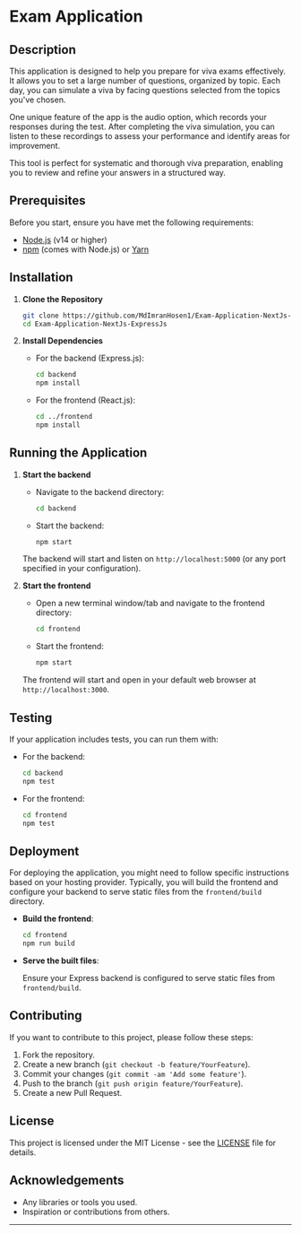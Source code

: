 # Exam Application

## Description

This application is designed to help you prepare for viva exams effectively. It allows you to set a large number of questions, organized by topic. Each day, you can simulate a viva by facing questions selected from the topics you've chosen. 

One unique feature of the app is the audio option, which records your responses during the test. After completing the viva simulation, you can listen to these recordings to assess your performance and identify areas for improvement.

This tool is perfect for systematic and thorough viva preparation, enabling you to review and refine your answers in a structured way.

## Prerequisites

Before you start, ensure you have met the following requirements:
- [Node.js](https://nodejs.org/) (v14 or higher)
- [npm](https://www.npmjs.com/) (comes with Node.js) or [Yarn](https://yarnpkg.com/)

## Installation

1. **Clone the Repository**

   ```bash
   git clone https://github.com/MdImranHosen1/Exam-Application-NextJs-ExpressJs
   cd Exam-Application-NextJs-ExpressJs
   ```

2. **Install Dependencies**

   - For the backend (Express.js):

     ```bash
     cd backend
     npm install
     ```

   - For the frontend (React.js):

     ```bash
     cd ../frontend
     npm install
     ```

## Running the Application

1. **Start the backend**

   - Navigate to the backend directory:

     ```bash
     cd backend
     ```

   - Start the backend:

     ```bash
     npm start
     ```

   The backend will start and listen on `http://localhost:5000` (or any port specified in your configuration).

2. **Start the frontend**

   - Open a new terminal window/tab and navigate to the frontend directory:

     ```bash
     cd frontend
     ```

   - Start the frontend:

     ```bash
     npm start
     ```

   The frontend will start and open in your default web browser at `http://localhost:3000`.

## Testing

If your application includes tests, you can run them with:

- For the backend:

  ```bash
  cd backend
  npm test
  ```

- For the frontend:

  ```bash
  cd frontend
  npm test
  ```

## Deployment

For deploying the application, you might need to follow specific instructions based on your hosting provider. Typically, you will build the frontend and configure your backend to serve static files from the `frontend/build` directory.

- **Build the frontend**:

  ```bash
  cd frontend
  npm run build
  ```

- **Serve the built files**:

  Ensure your Express backend is configured to serve static files from `frontend/build`.

## Contributing

If you want to contribute to this project, please follow these steps:

1. Fork the repository.
2. Create a new branch (`git checkout -b feature/YourFeature`).
3. Commit your changes (`git commit -am 'Add some feature'`).
4. Push to the branch (`git push origin feature/YourFeature`).
5. Create a new Pull Request.

## License

This project is licensed under the MIT License - see the [LICENSE](LICENSE) file for details.

## Acknowledgements

- Any libraries or tools you used.
- Inspiration or contributions from others.

---
